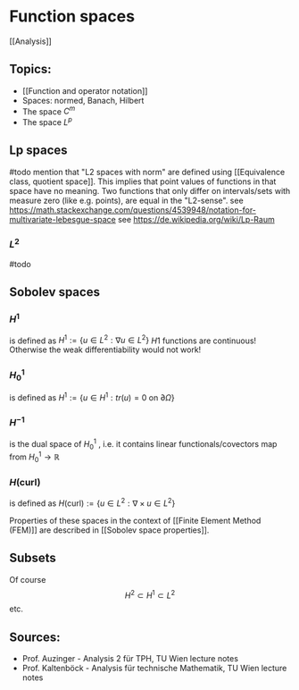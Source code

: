 # Function spaces
[[Analysis]]


## Topics:
- [[Function and operator notation]]
- Spaces: normed, Banach, Hilbert
- The space $C^m$
- The space $L^p$

## Lp spaces

#todo mention that "L2 spaces with norm" are defined using [[Equivalence class, quotient space]]. This implies that point values of functions in that space have no meaning. Two functions that only differ on intervals/sets with measure zero (like e.g. points), are equal in the "L2-sense".
see https://math.stackexchange.com/questions/4539948/notation-for-multivariate-lebesgue-space
see https://de.wikipedia.org/wiki/Lp-Raum
### $L^2$
#todo 

## Sobolev spaces

### $H^1$
is defined as $H^1:=\{u\in L^2: \nabla u\in L^2\}$
$H1$ functions are continuous! Otherwise the weak differentiability would not work!

### $H^1_0$
is defined as $H^1:=\{u\in H^1: tr(u)=0 \text{ on } \partial \Omega\}$

### $H^{-1}$ 
is the dual space of $H^1_0$ , i.e. it contains linear functionals/covectors map from $H_0^1\rightarrow \mathbb{R}$ 

### $H(\text{curl})$
is defined as $H(\text{curl}):=\{u\in L^2: \nabla\times u\in L^2\}$

Properties of these spaces in the context of [[Finite Element Method (FEM)]] are described in [[Sobolev space properties]].


## Subsets

Of course 
$$H^2\subset H^1 \subset L^2$$
etc.



## Sources:
- Prof. Auzinger - Analysis 2 für TPH, TU Wien lecture notes
- Prof. Kaltenböck - Analysis für technische Mathematik, TU Wien lecture notes

